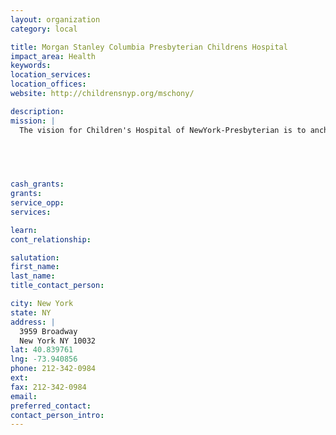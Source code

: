 ```yaml
---
layout: organization
category: local

title: Morgan Stanley Columbia Presbyterian Childrens Hospital
impact_area: Health
keywords: 
location_services: 
location_offices: 
website: http://childrensnyp.org/mschony/

description: 
mission: |
  The vision for Children's Hospital of NewYork-Presbyterian is to anchor a fully integrated healthcare delivery system for children that ensures the highest quality of care and ease of access to healthcare services and maintains the highest standards of academic excellence.

  

  

cash_grants: 
grants: 
service_opp: 
services: 

learn: 
cont_relationship: 

salutation: 
first_name: 
last_name: 
title_contact_person: 

city: New York
state: NY
address: |
  3959 Broadway  
  New York NY 10032
lat: 40.839761
lng: -73.940856
phone: 212-342-0984
ext: 
fax: 212-342-0984
email: 
preferred_contact: 
contact_person_intro: 
---
```

